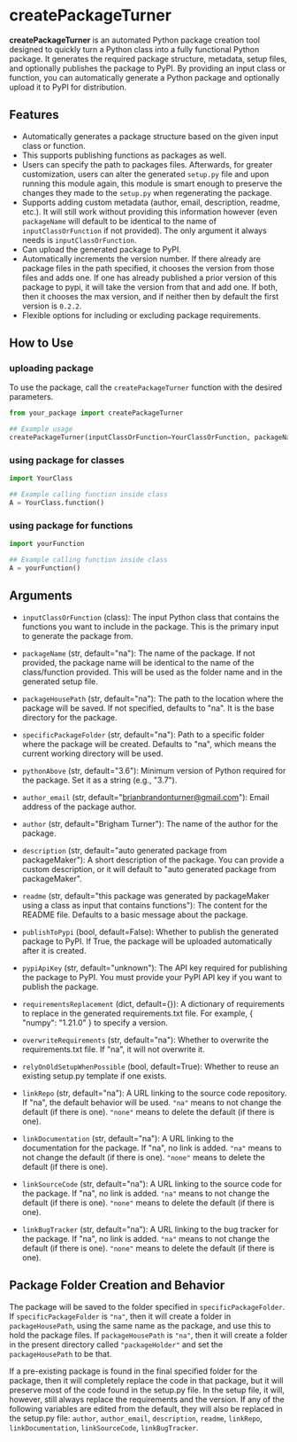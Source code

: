 # createPackageTurner

**createPackageTurner** is an automated Python package creation tool designed to quickly turn a Python class into a fully functional Python package. It generates the required package structure, metadata, setup files, and optionally publishes the package to PyPI. By providing an input class or function, you can automatically generate a Python package and optionally upload it to PyPI for distribution.

## Features
- Automatically generates a package structure based on the given input class or function.
- This supports publishing functions as packages as well.
- Users can specify the path to packages files. Afterwards, for greater customization, users can alter the generated `setup.py` file and upon running this module again, this module is smart enough to preserve the changes they made to the `setup.py` when regenerating the package.
- Supports adding custom metadata (author, email, description, readme, etc.). It will still work without providing this information however (even `packageName` will default to be identical to the name of `inputClassOrFunction` if not provided). The only argument it always needs is `inputClassOrFunction`.
- Can upload the generated package to PyPI.
- Automatically increments the version number. If there already are package files in the path specified, it chooses the version from those files and adds one. If one has already published a prior version of this package to pypi, it will take the version from that and add one. If both, then it chooses the max version, and if neither then by default the first version is `0.2.2`.
- Flexible options for including or excluding package requirements.

## How to Use
### uploading package
To use the package, call the `createPackageTurner` function with the desired parameters.

```python
from your_package import createPackageTurner

## Example usage
createPackageTurner(inputClassOrFunction=YourClassOrFunction, packageName="your_package", publishToPypi=True, pypiApiKey="your_api_key")
```
### using package for classes
```python
import YourClass

## Example calling function inside class
A = YourClass.function()
```
### using package for functions
```python
import yourFunction

## Example calling function inside class
A = yourFunction()
```
## Arguments
- `inputClassOrFunction` (class): The input Python class that contains the functions you want to include in the package. This is the primary input to generate the package from.

- `packageName` (str, default="na"): The name of the package. If not provided, the package name will be identical to the name of the class/function provided. This will be used as the folder name and in the generated setup file.

- `packageHousePath` (str, default="na"): The path to the location where the package will be saved. If not specified, defaults to "na". It is the base directory for the package.

- `specificPackageFolder` (str, default="na"): Path to a specific folder where the package will be created. Defaults to "na", which means the current working directory will be used.

- `pythonAbove` (str, default="3.6"): Minimum version of Python required for the package. Set it as a string (e.g., "3.7").

- `author_email` (str, default="brianbrandonturner@gmail.com"): Email address of the package author.

- `author` (str, default="Brigham Turner"): The name of the author for the package.

- `description` (str, default="auto generated package from packageMaker"): A short description of the package. You can provide a custom description, or it will default to "auto generated package from packageMaker".

- `readme` (str, default="this package was generated by packageMaker using a class as input that contains functions"): The content for the README file. Defaults to a basic message about the package.

- `publishToPypi` (bool, default=False): Whether to publish the generated package to PyPI. If True, the package will be uploaded automatically after it is created.

- `pypiApiKey` (str, default="unknown"): The API key required for publishing the package to PyPI. You must provide your PyPI API key if you want to publish the package.

- `requirementsReplacement` (dict, default={}): A dictionary of requirements to replace in the generated requirements.txt file. For example, { "numpy": "1.21.0" } to specify a version.

- `overwriteRequirements` (str, default="na"): Whether to overwrite the requirements.txt file. If "na", it will not overwrite it.

- `relyOnOldSetupWhenPossible` (bool, default=True): Whether to reuse an existing setup.py template if one exists.

- `linkRepo` (str, default="na"): A URL linking to the source code repository. If "na", the default behavior will be used. `"na"` means to not change the default (if there is one). `"none"` means to delete the default (if there is one).

- `linkDocumentation` (str, default="na"): A URL linking to the documentation for the package. If "na", no link is added. `"na"` means to not change the default (if there is one). `"none"` means to delete the default (if there is one).

- `linkSourceCode` (str, default="na"): A URL linking to the source code for the package. If "na", no link is added. `"na"` means to not change the default (if there is one). `"none"` means to delete the default (if there is one).

- `linkBugTracker` (str, default="na"): A URL linking to the bug tracker for the package. If "na", no link is added. `"na"` means to not change the default (if there is one). `"none"` means to delete the default (if there is one).

## Package Folder Creation and Behavior
The package will be saved to the folder specified in `specificPackageFolder`. If `specificPackageFolder` is `"na"`, then it will create a folder in `packageHousePath`, using the same name as the package, and use this to hold the package files. If `packageHousePath` is `"na"`, then it will create a folder in the present directory called `"packageHolder"` and set the `packageHousePath` to be that.

If a pre-existing package is found in the final specified folder for the package, then it will completely replace the code in that package, but it will preserve most of the code found in the setup.py file. In the setup file, it will, however, still always replace the requirements and the version. If any of the following variables are edited from the default, they will also be replaced in the setup.py file: `author`, `author_email`, `description`, `readme`, `linkRepo`, `linkDocumentation`, `linkSourceCode`, `linkBugTracker`.